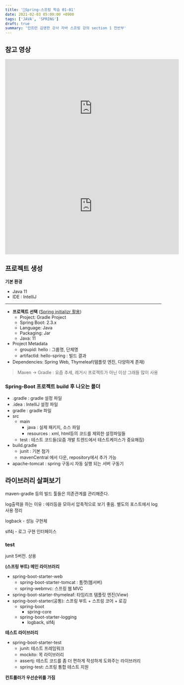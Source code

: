 ```yaml
---
title: '📓Spring-스프링 학습 01-01'
date: 2021-02-03 05:00:00 +0900
tags: ['JAVA', 'SPRING']
draft: true
summary: '인프런 김영한 강사 자바 스프링 강의 section 1 전반부'
---
```


## 참고 영상

<iframe width="560" height="315" src="https://www.youtube.com/embed/cEaPR63Khuo" frameborder="0" allow="accelerometer; autoplay; clipboard-write; encrypted-media; gyroscope; picture-in-picture" allowfullscreen></iframe>

<iframe width="560" height="315" src="https://www.youtube.com/embed/lqjOqeVzzsc" frameborder="0" allow="accelerometer; autoplay; clipboard-write; encrypted-media; gyroscope; picture-in-picture" allowfullscreen></iframe>

## 프로젝트 생성

**기본 환경**
- Java 11
- IDE : IntelliJ
---
- **프로젝트 선택** ([Spring initializr 활용](https://start.spring.io/))
  - Project: Gradle Project
  - Spring Boot: 2.3.x
  - Language: Java
  - Packaging: Jar
  - Java: 11
- Project Metadata
  - groupid: hello : 그룹명, 단체명
  - artifactld: hello-spring : 빌드 결과
- Dependencies: Spring Web, Thymeleaf(템플릿 엔진, 다양하게 존재)

> Maven -> Gradle : 요즘 추세, 레거시 프로젝트가 아닌 이상 그래들 많이 사용

### Spring-Boot 프로젝트 build 후 나오는 폴더

- .gradle : gradle 설정 파일
- .idea : IntelliJ 설정 파일
- gradle : gradle 파일
- src
  - main
    - java : 실제 패키지, 소스 파일
    - resources : xml, html등의 코드를 제외한 설정파일들
  - test : 테스트 코드들(요즘 개발 트렌드에서 테스트케이스가 중요해짐)
- build.gradle
  - junit : 기본 첨가
  - mavenCentral 에서 다운, repository에서 추가 가능
- apache-tomcat : spring 구동시 자동 실행 되는 서버 구동기

## 라이브러리 살펴보기

maven-gradle 등의 빌드 툴들은 의존관계를 관리해준다.

log출력을 하는 이유 : 에러등을 모아서 압축적으로 보기 좋음. 별도의 포스트에서 log 사용 정리

logback - 성능 구현체

slf4j - 로그 구현 인터페이스

### test

junit 5버전. 상용

**(스프링 부트) 메인 라이브러리**

- spring-boot-starter-web
  - spring-boot-starter-tomcat : 톰캣(웹서버)
  - spring-webmvc: 스프링 웹 MVC
- spring-boot-starter-thymeleaf: 타임리프 템플릿 엔진(View)
- spring-boot-starter(공통): 스프링 부트 + 스프링 코어 + 로깅
  - spring-boot
    - spring-core
  - spring-boot-starter-logging
    - logback, slf4j

**테스트 라이브러리**

- spring-boot-starter-test
  - junit: 테스트 프레임워크
  - mockito: 목 라이브러리
  - assertj: 테스트 코드를 좀 더 편하게 작성하게 도와주는 라이브러리
  - spring-test: 스프링 통합 테스트 지원

**컨트롤러가 우선순위를 가짐**